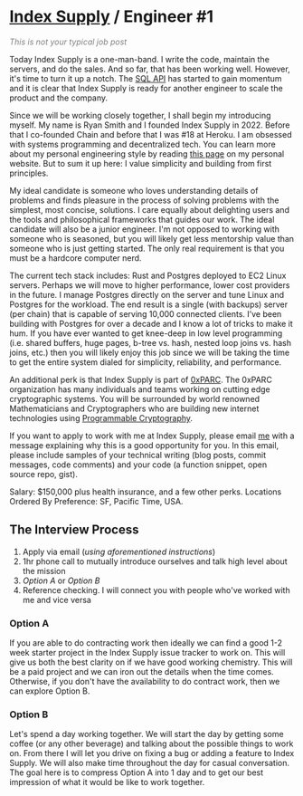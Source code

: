 # [Index Supply](/) / Engineer \#1

<title>Index Supply/ Engineer #1</title>

<em style="color: gray">This is not your typical job post</em>

Today Index Supply is a one-man-band. I write the code, maintain the servers, and do the sales. And so far, that has been working well. However, it's time to turn it up a notch. The [SQL API](https://www.indexsupply.net) has started to gain momentum and it is clear that Index Supply is ready for another engineer to scale the product and the company.

Since we will be working closely together, I shall begin my introducing myself. My name is Ryan Smith and I founded Index Supply in 2022\. Before that I co-founded Chain and before that I was \#18 at Heroku. I am obsessed with systems programming and decentralized tech. You can learn more about my personal engineering style by reading [this page](https://r.32k.io/eng-inspiration) on my personal website. But to sum it up here: I value simplicity and building from first principles.

My ideal candidate is someone who loves understanding details of problems and finds pleasure in the process of solving problems with the simplest, most concise, solutions. I care equally about delighting users and the tools and philosophical frameworks that guides our work. The ideal candidate will also be a junior engineer. I'm not opposed to working with someone who is seasoned, but you will likely get less mentorship value than someone who is just getting started. The only real requirement is that you must be a hardcore computer nerd.

The current tech stack includes: Rust and Postgres deployed to EC2 Linux servers. Perhaps we will move to higher performance, lower cost providers in the future. I manage Postgres directly on the server and tune Linux and Postgres for the workload. The end result is a single (with backups) server (per chain) that is capable of serving 10,000 connected clients. I’ve been building with Postgres for over a decade and I know a lot of tricks to make it hum. If you have ever wanted to get knee-deep in low level programming (i.e. shared buffers, huge pages, b-tree vs. hash, nested loop joins vs. hash joins, etc.) then you will likely enjoy this job since we will be taking the time to get the entire system dialed for simplicity, reliability, and performance.

An additional perk is that Index Supply is part of [0xPARC](https://0xparc.org). The 0xPARC organization has many individuals and teams working on cutting edge cryptographic systems. You will be surrounded by world renowned Mathematicians and Cryptographers who are building new internet technologies using [Programmable Cryptography](https://0xparc.org/blog/programmable-cryptography-1).

If you want to apply to work with me at Index Supply, please email [me](mailto:ryan@indexsupply.com) with a message explaining why this is a good opportunity for you. In this email, please include samples of your technical writing (blog posts, commit messages, code comments) and your code (a function snippet, open source repo, gist).

Salary: $150,000 plus health insurance, and a few other perks.
Locations Ordered By Preference: SF, Pacific Time, USA.

## The Interview Process

1. Apply via email (_using aforementioned instructions_)
2. 1hr phone call to mutually introduce ourselves and talk high level about the mission
3. *Option A* or *Option B*
4. Reference checking. I will connect you with people who've worked with me and vice versa

### Option A

If you are able to do contracting work then ideally we can find a good 1-2 week starter project in the Index Supply issue tracker to work on. This will give us both the best clarity on if we have good working chemistry. This will be a paid project and we can iron out the details when the time comes. Otherwise, if you don't have the availability to do contract work, then we can explore Option B.

### Option B

Let's spend a day working together. We will start the day by getting some coffee (or any other beverage) and talking about the possible things to work on. From there I will let you drive on fixing a bug or adding a feature to Index Supply. We will also make time throughout the day for casual conversation. The goal here is to compress Option A into 1 day and to get our best impression of what it would be like to work together.
